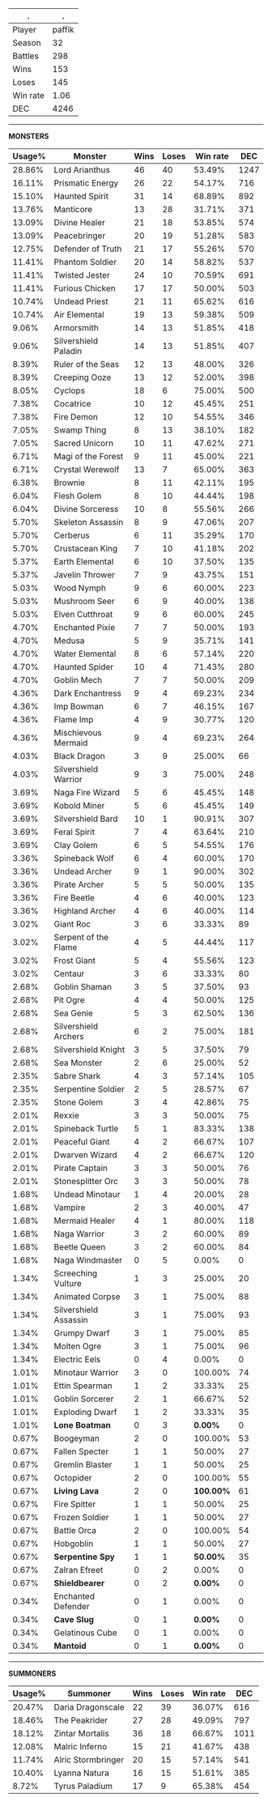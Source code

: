 .|.
|-|-
Player|paffik
Season|32
Battles|298
Wins|153
Loses|145
Win rate|1.06
DEC|4246

---
**MONSTERS**

Usage%|Monster|Wins|Loses|Win rate|DEC|
-|-|-|-|-|-|
28.86%|Lord Arianthus|46|40|53.49%|1247|
16.11%|Prismatic Energy|26|22|54.17%|716|
15.10%|Haunted Spirit|31|14|68.89%|892|
13.76%|Manticore|13|28|31.71%|371|
13.09%|Divine Healer|21|18|53.85%|574|
13.09%|Peacebringer|20|19|51.28%|583|
12.75%|Defender of Truth|21|17|55.26%|570|
11.41%|Phantom Soldier|20|14|58.82%|537|
11.41%|Twisted Jester|24|10|70.59%|691|
11.41%|Furious Chicken|17|17|50.00%|503|
10.74%|Undead Priest|21|11|65.62%|616|
10.74%|Air Elemental|19|13|59.38%|509|
9.06%|Armorsmith|14|13|51.85%|418|
9.06%|Silvershield Paladin|14|13|51.85%|407|
8.39%|Ruler of the Seas|12|13|48.00%|326|
8.39%|Creeping Ooze|13|12|52.00%|398|
8.05%|Cyclops|18|6|75.00%|500|
7.38%|Cocatrice|10|12|45.45%|251|
7.38%|Fire Demon|12|10|54.55%|346|
7.05%|Swamp Thing|8|13|38.10%|182|
7.05%|Sacred Unicorn|10|11|47.62%|271|
6.71%|Magi of the Forest|9|11|45.00%|221|
6.71%|Crystal Werewolf|13|7|65.00%|363|
6.38%|Brownie|8|11|42.11%|195|
6.04%|Flesh Golem|8|10|44.44%|198|
6.04%|Divine Sorceress|10|8|55.56%|266|
5.70%|Skeleton Assassin|8|9|47.06%|207|
5.70%|Cerberus|6|11|35.29%|170|
5.70%|Crustacean King|7|10|41.18%|202|
5.37%|Earth Elemental|6|10|37.50%|135|
5.37%|Javelin Thrower|7|9|43.75%|151|
5.03%|Wood Nymph|9|6|60.00%|223|
5.03%|Mushroom Seer|6|9|40.00%|138|
5.03%|Elven Cutthroat|9|6|60.00%|245|
4.70%|Enchanted Pixie|7|7|50.00%|193|
4.70%|Medusa|5|9|35.71%|141|
4.70%|Water Elemental|8|6|57.14%|220|
4.70%|Haunted Spider|10|4|71.43%|280|
4.70%|Goblin Mech|7|7|50.00%|209|
4.36%|Dark Enchantress|9|4|69.23%|234|
4.36%|Imp Bowman|6|7|46.15%|167|
4.36%|Flame Imp|4|9|30.77%|120|
4.36%|Mischievous Mermaid|9|4|69.23%|264|
4.03%|Black Dragon|3|9|25.00%|66|
4.03%|Silvershield Warrior|9|3|75.00%|248|
3.69%|Naga Fire Wizard|5|6|45.45%|148|
3.69%|Kobold Miner|5|6|45.45%|149|
3.69%|Silvershield Bard|10|1|90.91%|307|
3.69%|Feral Spirit|7|4|63.64%|210|
3.69%|Clay Golem|6|5|54.55%|176|
3.36%|Spineback Wolf|6|4|60.00%|170|
3.36%|Undead Archer|9|1|90.00%|302|
3.36%|Pirate Archer|5|5|50.00%|135|
3.36%|Fire Beetle|4|6|40.00%|123|
3.36%|Highland Archer|4|6|40.00%|114|
3.02%|Giant Roc|3|6|33.33%|89|
3.02%|Serpent of the Flame|4|5|44.44%|117|
3.02%|Frost Giant|5|4|55.56%|123|
3.02%|Centaur|3|6|33.33%|80|
2.68%|Goblin Shaman|3|5|37.50%|93|
2.68%|Pit Ogre|4|4|50.00%|125|
2.68%|Sea Genie|5|3|62.50%|136|
2.68%|Silvershield Archers|6|2|75.00%|181|
2.68%|Silvershield Knight|3|5|37.50%|79|
2.68%|Sea Monster|2|6|25.00%|52|
2.35%|Sabre Shark|4|3|57.14%|105|
2.35%|Serpentine Soldier|2|5|28.57%|67|
2.35%|Stone Golem|3|4|42.86%|75|
2.01%|Rexxie|3|3|50.00%|75|
2.01%|Spineback Turtle|5|1|83.33%|138|
2.01%|Peaceful Giant|4|2|66.67%|107|
2.01%|Dwarven Wizard|4|2|66.67%|120|
2.01%|Pirate Captain|3|3|50.00%|76|
2.01%|Stonesplitter Orc|3|3|50.00%|78|
1.68%|Undead Minotaur|1|4|20.00%|28|
1.68%|Vampire|2|3|40.00%|47|
1.68%|Mermaid Healer|4|1|80.00%|118|
1.68%|Naga Warrior|3|2|60.00%|89|
1.68%|Beetle Queen|3|2|60.00%|84|
1.68%|Naga Windmaster|0|5|0.00%|0|
1.34%|Screeching Vulture|1|3|25.00%|20|
1.34%|Animated Corpse|3|1|75.00%|88|
1.34%|Silvershield Assassin|3|1|75.00%|93|
1.34%|Grumpy Dwarf|3|1|75.00%|85|
1.34%|Molten Ogre|3|1|75.00%|96|
1.34%|Electric Eels|0|4|0.00%|0|
1.01%|Minotaur Warrior|3|0|100.00%|74|
1.01%|Ettin Spearman|1|2|33.33%|25|
1.01%|Goblin Sorcerer|2|1|66.67%|52|
1.01%|Exploding Dwarf|1|2|33.33%|35|
1.01%|**Lone Boatman**|0|3|**0.00%**|0|
0.67%|Boogeyman|2|0|100.00%|53|
0.67%|Fallen Specter|1|1|50.00%|27|
0.67%|Gremlin Blaster|1|1|50.00%|25|
0.67%|Octopider|2|0|100.00%|55|
0.67%|**Living Lava**|2|0|**100.00%**|61|
0.67%|Fire Spitter|1|1|50.00%|25|
0.67%|Frozen Soldier|1|1|50.00%|27|
0.67%|Battle Orca|2|0|100.00%|54|
0.67%|Hobgoblin|1|1|50.00%|27|
0.67%|**Serpentine Spy**|1|1|**50.00%**|35|
0.67%|Zalran Efreet|0|2|0.00%|0|
0.67%|**Shieldbearer**|0|2|**0.00%**|0|
0.34%|Enchanted Defender|0|1|0.00%|0|
0.34%|**Cave Slug**|0|1|**0.00%**|0|
0.34%|Gelatinous Cube|0|1|0.00%|0|
0.34%|**Mantoid**|0|1|**0.00%**|0|

---
**SUMMONERS**

Usage%|Summoner|Wins|Loses|Win rate|DEC|
-|-|-|-|-|-|
20.47%|Daria Dragonscale|22|39|36.07%|616|
18.46%|The Peakrider|27|28|49.09%|797|
18.12%|Zintar Mortalis|36|18|66.67%|1011|
12.08%|Malric Inferno|15|21|41.67%|438|
11.74%|Alric Stormbringer|20|15|57.14%|541|
10.40%|Lyanna Natura|16|15|51.61%|385|
8.72%|Tyrus Paladium|17|9|65.38%|454|
